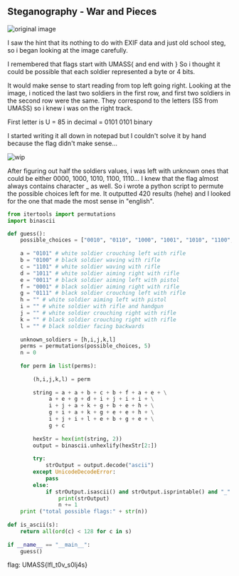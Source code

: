 ## Steganography - War and Pieces

![original image](clue.jpg)

I saw the hint that its nothing to do with EXIF data and just old school steg, so i began looking at the image carefully.

I remembered that flags start with UMASS{ and end with } 
So i thought it could be possible that each soldier represented a byte or 4 bits.

It would make sense to start reading from top left going right.
Looking at the image, i noticed the last two soldiers in the first row, and first two soldiers in the second row were the same. 
They correspond to the letters (SS from UMASS) so i knew i was on the right track.

First letter is U = 85 in decimal = 0101 0101 binary 

I started writing it all down in notepad but I couldn't solve it by hand because the flag didn't make sense...

![wip](progress.jpg)

After figuring out half the soldiers values, i was left with unknown ones that could be either 0000, 1000, 1010, 1100, 1110... 
I knew that the flag almost always contains character _ as well.
So i wrote a python script to permute the possible choices left for me. It outputted 420 results (hehe) and I looked for the one that made the most sense in "english".

```python
from itertools import permutations 
import binascii 

def guess():
    possible_choices = ["0010", "0110", "1000", "1001", "1010", "1100", "1110", "1111", "0000"]
    
    a = "0101" # white soldier crouching left with rifle
    b = "0100" # black soldier waving with rifle
    c = "1101" # white soldier waving with rifle
    d = "1011" # white soldier aiming right with rifle
    e = "0011" # black soldier aiming left with pistol
    f = "0001" # black soldier aiming right with rifle
    g = "0111" # black soldier crouching left with rifle
    h = "" # white soldier aiming left with pistol
    i = "" # white soldier with rifle and handgun
    j = "" # white soldier crouching right with rifle
    k = "" # black soldier crouching right with rifle
    l = "" # black soldier facing backwards
    
    unknown_soldiers = [h,i,j,k,l]
    perms = permutations(possible_choices, 5) 
    n = 0
    
    for perm in list(perms):
        
        (h,i,j,k,l) = perm
        
        string = a + a + b + c + b + f + a + e + \
             a + e + g + d + i + j + i + i + \
             i + j + a + k + g + b + e + h + \
             g + i + a + k + g + e + e + h + \
             i + j + i + l + e + b + g + e + \
             g + c
             
        hexStr = hex(int(string, 2))
        output = binascii.unhexlify(hexStr[2:])
        
        try:
            strOutput = output.decode("ascii")
        except UnicodeDecodeError:
            pass
        else:
            if strOutput.isascii() and strOutput.isprintable() and "_" in strOutput:
                print(strOutput)
                n += 1     
    print ("total possible flags:" + str(n))
    
def is_ascii(s):
    return all(ord(c) < 128 for c in s)
    
if __name__ == "__main__":
    guess()
```
flag: UMASS{lfl_t0v_s0lj4s}
